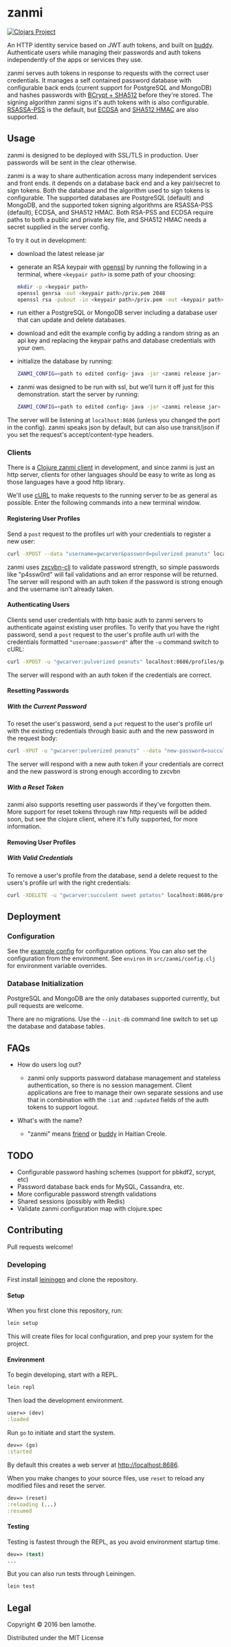 # zanmi
[![Clojars Project](https://img.shields.io/clojars/v/zanmi.svg)](https://clojars.org/zanmi)

An HTTP identity service based on JWT auth tokens, and built
on [buddy](https://github.com/funcool/buddy). Authenticate users while managing
their passwords and auth tokens independently of the apps or services they use.

zanmi serves auth tokens in response to requests with the correct user
credentials. It manages a self contained password database with configurable
back ends (current support for PostgreSQL and MongoDB) and hashes passwords
with [BCrypt + SHA512](https://en.wikipedia.org/wiki/Bcrypt) before they're
stored. The signing algorithm zanmi signs it's auth tokens with is also
configurable. [RSASSA-PSS](https://en.wikipedia.org/wiki/PKCS_1) is the default,
but
[ECDSA](https://en.wikipedia.org/wiki/Elliptic_Curve_Digital_Signature_Algorithm) and
[SHA512 HMAC](https://en.wikipedia.org/wiki/SHA-2) are also supported.

## Usage
zanmi is designed to be deployed with SSL/TLS in production. User passwords will
be sent in the clear otherwise.

zanmi is a way to share authentication across many independent services and
front ends. it depends on a database back end and a key pair/secret to sign
tokens. Both the database and the algorithm used to sign tokens is configurable.
The supported databases are PostgreSQL (default) and MongoDB, and the supported
token signing algorithms are RSASSA-PSS (default), ECDSA, and SHA512 HMAC. Both
RSA-PSS and ECDSA require paths to both a public and private key file, and
SHA512 HMAC needs a secret supplied in the server config.

To try it out in development:

* download the latest release jar

* generate an RSA keypair with [openssl](https://www.openssl.org/) by running
  the following in a terminal, where `<keypair path>` is some path of your
  choosing:

  ```sh
  mkdir -p <keypair path>
  openssl genrsa -out <keypair path>/priv.pem 2048
  openssl rsa -pubout -in <keypair path>/priv.pem -out <keypair path>/pub.pem
  ```

* run either a PostgreSQL or MongoDB server including a database user that can
  update and delete databases.

* download and edit the example config by adding a random string as an api key
  and replacing the keypair paths and database credentials with your own.

* initialize the database by running:

  ```sh
  ZANMI_CONFIG=<path to edited config> java -jar <zanmi release jar> --init-db
  ```

* zanmi was designed to be run with ssl, but we'll turn it off just for this
  demonstration. start the server by running:

  ```sh
  ZANMI_CONFIG=<path to edited config> java -jar <zanmi release jar> --skip-ssl
  ```

The server will be listening at `localhost:8686` (unless you changed the port in
the config). zanmi speaks json by default, but can also use transit/json if you
set the request's accept/content-type headers.

### Clients
There is a [Clojure zanmi client](https://github.com/zonotope/zanmi-client) in
development, and since zanmi is just an http server, clients for other languages
should be easy to write as long as those languages have a good http library.

We'll use [cURL](https://curl.haxx.se) to make requests to the running server to
be as general as possible. Enter the following commands into a new terminal
window.

#### Registering User Profiles
Send a `post` request to the profiles url with your credentials to register a
new user:

```bash
curl -XPOST --data "username=gwcarver&password=pulverized peanuts" localhost:8686/profiles/
```

zanmi uses [zxcvbn-clj](https://github.com/zonotope/zxcvbn-clj) to validate
password strength, so simple passwords like "p4ssw0rd" will fail validations and
an error response will be returned. The server will respond with an auth token
if the password is strong enough and the username isn't already taken.

#### Authenticating Users
Clients send user credentials with http basic auth to zanmi servers to
authenticate against existing user profiles. To verify that you have the right
password, send a `post` request to the user's profile auth url with the
credentials formatted `"username:password"` after the `-u` command switch to
cURL:

```bash
curl -XPOST -u "gwcarver:pulverized peanuts" localhost:8686/profiles/gwcarver/auth
```

The server will respond with an auth token if the credentials are correct.

#### Resetting Passwords

##### With the Current Password
To reset the user's password, send a `put` request to the user's profile url
with the existing credentials through basic auth and the new password in the
request body:

```bash
curl -XPUT -u "gwcarver:pulverized peanuts" --data "new-password=succulent sweet potatos" localhost:8686/profiles/gwcarver
```

The server will respond with a new auth token if your credentials are correct
and the new password is strong enough according to zxcvbn

##### With a Reset Token
zanmi also supports resetting user passwords if they've forgotten them. More
support for reset tokens through raw http requests will be added soon, but see
the clojure client, where it's fully supported, for more information.


#### Removing User Profiles

##### With Valid Credentials
To remove a user's profile from the database, send a delete request to the
users's profile url with the right credentials:

```bash
curl -XDELETE -u "gwcarver:succulent sweet potatos" localhost:8686/profiles/gwcarver
```

## Deployment

### Configuration
See the [example config]() for configuration options. You can also set the
configuration from the environment. See `environ` in `src/zanmi/config.clj` for
environment variable overrides.

### Database Initialization
PostgreSQL and MongoDB are the only databases supported currently, but pull
requests are welcome.

There are no migrations. Use the `--init-db` command line switch to set up the
database and database tables.

## FAQs
* How do users log out?
  - zanmi only supports password database management and stateless
    authentication, so there is no session management. Client applications are
    free to manage their own separate sessions and use that in combination with
    the `:iat` and `:updated` fields of the auth tokens to support logout.

* What's with the name?
  - "zanmi" means [friend](https://github.com/cemerick/friend) or
    [buddy](https://github.com/funcool/buddy) in Haitian Creole.

## TODO
* Configurable password hashing schemes (support for pbkdf2, scrypt, etc)
* Password database back ends for MySQL, Cassandra, etc.
* More configurable password strength validations
* Shared sessions (possibly with Redis)
* Validate zanmi configuration map with clojure.spec

## Contributing
Pull requests welcome!

### Developing
First install [leiningen](http://leiningen.org/) and clone the repository.

#### Setup

When you first clone this repository, run:

```sh
lein setup
```

This will create files for local configuration, and prep your system
for the project.

#### Environment

To begin developing, start with a REPL.

```sh
lein repl
```

Then load the development environment.

```clojure
user=> (dev)
:loaded
```

Run `go` to initiate and start the system.

```clojure
dev=> (go)
:started
```

By default this creates a web server at <http://localhost:8686>.

When you make changes to your source files, use `reset` to reload any
modified files and reset the server.

```clojure
dev=> (reset)
:reloading (...)
:resumed
```

#### Testing

Testing is fastest through the REPL, as you avoid environment startup
time.

```clojure
dev=> (test)
...
```

But you can also run tests through Leiningen.

```sh
lein test
```

## Legal

Copyright © 2016 ben lamothe.

Distributed under the MIT License
